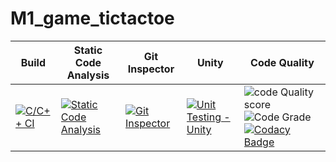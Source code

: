 # M1_game_tictactoe
| Build | Static Code Analysis | Git Inspector | Unity | Code Quality  |
|---|---|---|---|---|
| [![C/C++ CI](https://github.com/manikandan426/M1_game_tictactoe/actions/workflows/Linux.yml/badge.svg)](https://github.com/manikandan426/M1_game_tictactoe/actions/workflows/Linux.yml) | [![Static Code Analysis](https://github.com/manikandan426/M1_game_tictactoe/actions/workflows/static.yml/badge.svg)](https://github.com/manikandan426/M1_game_tictactoe/actions/workflows/static.yml) | [![Git Inspector](https://github.com/manikandan426/M1_game_tictactoe/actions/workflows/git%20inspector.yml/badge.svg)](https://github.com/manikandan426/M1_game_tictactoe/actions/workflows/git%20inspector.yml) | [![Unit Testing - Unity](https://github.com/manikandan426/M1_game_tictactoe/actions/workflows/unity.yml/badge.svg)](https://github.com/manikandan426/M1_game_tictactoe/actions/workflows/unity.yml)  | ![code Quality score](https://api.codiga.io/project/29915/score/svg)![Code Grade](https://api.codiga.io/project/29915/status/svg) [![Codacy Badge](https://app.codacy.com/project/badge/Grade/938e30762d114971ac3f6bdc59e8e98b)](https://www.codacy.com/gh/manikandan426/M1_game_tictactoe/dashboard?utm_source=github.com&amp;utm_medium=referral&amp;utm_content=manikandan426/M1_game_tictactoe&amp;utm_campaign=Badge_Grade) |
